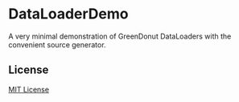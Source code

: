 # DataLoaderDemo

A very minimal demonstration of GreenDonut DataLoaders with the convenient
source generator.

## License

[MIT License](LICENSE)

